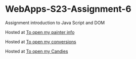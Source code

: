 
# WebApps-S23-Assignment-6
Assignment introduction to Java Script and DOM

Hosted at [To open my painter info](https://44-563-web-apps-s23.github.io/44563-webapps-s23-assignment6-Moparthy1999/painter.html)

Hosted at [To open my conversions](https://44-563-web-apps-s23.github.io/44563-webapps-s23-assignment6-Moparthy1999/conversions.html)

Hosted at [To open my Candies](https://44-563-web-apps-s23.github.io/44563-webapps-s23-assignment6-Moparthy1999/candy.html)
